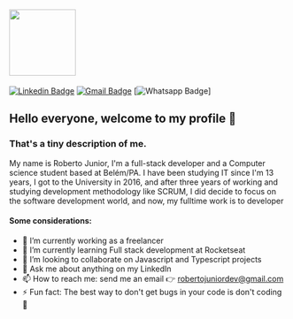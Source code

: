 <h1 align="flex-start">
    <img src="https://piskel-imgstore-b.appspot.com/img/b09ada97-c2e2-11ea-814b-075e685e0236.gif" width="120px" /><br>
</h1>

[![Linkedin Badge](https://img.shields.io/badge/-Roberto%20Junior-000?style=flat-square&logo=Linkedin&logoColor=white&link=https://www.linkedin.com/in/robertojrcdc/)](https://www.linkedin.com/in/robertojrcdc/) 
[![Gmail Badge](https://img.shields.io/badge/-robertojuniordev@gmail.com-000?style=flat-square&logo=Gmail&logoColor=white&link=mailto:robertojuniordev@gmail.com)](mailto:robertojuniordev@gmail.com)
[![Whatsapp Badge](https://img.shields.io/badge/-Roberto%20Junior-000?style=flat-square&logo=Whatsapp&logoColor=white&link=https://api.whatsapp.com/send?phone=5591983924120&text=Estou%20vindo%20do%20Github)]


## Hello everyone, welcome to my profile 👋
### That's a tiny description of me.
My name is Roberto Junior, I'm a full-stack developer and a Computer science student based at Belém/PA. I have been studying IT since I'm 13 years, I got to the University in 2016, and after three years of working and studying development methodology like SCRUM, I did decide to focus on the software development world, and now, my fulltime work is to developer

#### Some considerations:
- 🔭 I’m currently working as a freelancer
- 🌱 I’m currently learning Full stack development at Rocketseat
- 👯 I’m looking to collaborate on Javascript and Typescript projects
- 💬 Ask me about anything on my LinkedIn
- 📫 How to reach me: send me an email 👉 robertojuniordev@gmail.com
- ⚡ Fun fact: The best way to don't get bugs in your code is don't coding 🧠
